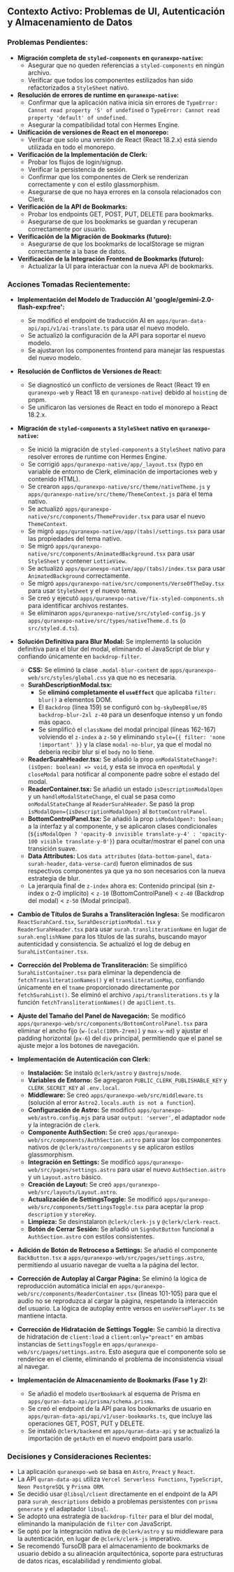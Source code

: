 ## Contexto Activo: Problemas de UI, Autenticación y Almacenamiento de Datos

### Problemas Pendientes:
- **Migración completa de `styled-components` en `quranexpo-native`:**
    - Asegurar que no queden referencias a `styled-components` en ningún archivo.
    - Verificar que todos los componentes estilizados han sido refactorizados a `StyleSheet` nativo.
- **Resolución de errores de runtime en `quranexpo-native`:**
    - Confirmar que la aplicación nativa inicia sin errores de `TypeError: Cannot read property 'S' of undefined` o `TypeError: Cannot read property 'default' of undefined`.
    - Asegurar la compatibilidad total con Hermes Engine.
- **Unificación de versiones de React en el monorepo:**
    - Verificar que solo una versión de React (React 18.2.x) está siendo utilizada en todo el monorepo.
- **Verificación de la Implementación de Clerk:**
    - Probar los flujos de login/signup.
    - Verificar la persistencia de sesión.
    - Confirmar que los componentes de Clerk se renderizan correctamente y con el estilo glassmorphism.
    - Asegurarse de que no haya errores en la consola relacionados con Clerk.
- **Verificación de la API de Bookmarks:**
    - Probar los endpoints GET, POST, PUT, DELETE para bookmarks.
    - Asegurarse de que los bookmarks se guardan y recuperan correctamente por usuario.
- **Verificación de la Migración de Bookmarks (futuro):**
    - Asegurarse de que los bookmarks de localStorage se migran correctamente a la base de datos.
- **Verificación de la Integración Frontend de Bookmarks (futuro):**
    - Actualizar la UI para interactuar con la nueva API de bookmarks.

### Acciones Tomadas Recientemente:
- **Implementación del Modelo de Traducción AI 'google/gemini-2.0-flash-exp:free':**
    - Se modificó el endpoint de traducción AI en `apps/quran-data-api/api/v1/ai-translate.ts` para usar el nuevo modelo.
    - Se actualizó la configuración de la API para soportar el nuevo modelo.
    - Se ajustaron los componentes frontend para manejar las respuestas del nuevo modelo.

- **Resolución de Conflictos de Versiones de React:**
    - Se diagnosticó un conflicto de versiones de React (React 19 en `quranexpo-web` y React 18 en `quranexpo-native`) debido al `hoisting` de pnpm.
    - Se unificaron las versiones de React en todo el monorepo a React 18.2.x.
- **Migración de `styled-components` a `StyleSheet` nativo en `quranexpo-native`:**
    - Se inició la migración de `styled-components` a `StyleSheet` nativo para resolver errores de runtime con Hermes Engine.
    - Se corrigió `apps/quranexpo-native/app/_layout.tsx` (typo en variable de entorno de Clerk, eliminación de importaciones web y contenido HTML).
    - Se crearon `apps/quranexpo-native/src/theme/nativeTheme.js` y `apps/quranexpo-native/src/theme/ThemeContext.js` para el tema nativo.
    - Se actualizó `apps/quranexpo-native/src/components/ThemeProvider.tsx` para usar el nuevo `ThemeContext`.
    - Se migró `apps/quranexpo-native/app/(tabs)/settings.tsx` para usar las propiedades del tema nativo.
    - Se migró `apps/quranexpo-native/src/components/AnimatedBackground.tsx` para usar `StyleSheet` y contener `LottieView`.
    - Se actualizó `apps/quranexpo-native/app/(tabs)/index.tsx` para usar `AnimatedBackground` correctamente.
    - Se migró `apps/quranexpo-native/src/components/VerseOfTheDay.tsx` para usar `StyleSheet` y el nuevo tema.
    - Se creó y ejecutó `apps/quranexpo-native/fix-styled-components.sh` para identificar archivos restantes.
    - Se eliminaron `apps/quranexpo-native/src/styled-config.js` y `apps/quranexpo-native/src/types/nativeTheme.d.ts` (o `src/styled.d.ts`).
- **Solución Definitiva para Blur Modal:** Se implementó la solución definitiva para el blur del modal, eliminando el JavaScript de blur y confiando únicamente en `backdrop-filter`.
    - **CSS:** Se eliminó la clase `.modal-blur-content` de `apps/quranexpo-web/src/styles/global.css` ya que no es necesaria.
    - **SurahDescriptionModal.tsx:**
        - Se **eliminó completamente el `useEffect`** que aplicaba `filter: blur()` a elementos DOM.
        - El `Backdrop` (línea 159) se configuró con `bg-skyDeepBlue/85 backdrop-blur-2xl z-40` para un desenfoque intenso y un fondo más opaco.
        - Se simplificó el `className` del modal principal (líneas 162-167) volviendo el `z-index` a `z-50` y eliminando `style={{ filter: 'none !important' }}` y la clase `modal-no-blur`, ya que el modal no debería recibir blur si el `body` no lo tiene.
    - **ReaderSurahHeader.tsx:** Se añadió la prop `onModalStateChange?: (isOpen: boolean) => void`, y esta se invoca en `openModal` y `closeModal` para notificar al componente padre sobre el estado del modal.
    - **ReaderContainer.tsx:** Se añadió un estado `isDescriptionModalOpen` y un `handleModalStateChange`, el cual se pasa como `onModalStateChange` al `ReaderSurahHeader`. Se pasó la prop `isModalOpen={isDescriptionModalOpen}` al `BottomControlPanel`.
    - **BottomControlPanel.tsx:** Se añadió la prop `isModalOpen?: boolean;` a la interfaz y al componente, y se aplicaron clases condicionales (`${isModalOpen ? 'opacity-0 invisible translate-y-4' : 'opacity-100 visible translate-y-0'}`) para ocultar/mostrar el panel con una transición suave.
    - **Data Attributes:** Los `data attributes` (`data-bottom-panel`, `data-surah-header`, `data-verse-card`) fueron eliminados de sus respectivos componentes ya que ya no son necesarios con la nueva estrategia de blur.
    - La jerarquía final de `z-index` ahora es: Contenido principal (sin z-index o z-0 implícito) < `z-10` (BottomControlPanel) < `z-40` (Backdrop del modal) < `z-50` (Modal principal).
- **Cambio de Títulos de Surahs a Transliteración Inglesa:** Se modificaron `ReactSurahCard.tsx`, `SurahDescriptionModal.tsx` y `ReaderSurahHeader.tsx` para usar `surah.transliterationName` en lugar de `surah.englishName` para los títulos de las surahs, buscando mayor autenticidad y consistencia. Se actualizó el log de debug en `SurahListContainer.tsx`.
- **Corrección del Problema de Transliteración:** Se simplificó `SurahListContainer.tsx` para eliminar la dependencia de `fetchTransliterationNames()` y el `transliterationMap`, confiando únicamente en el `tname` proporcionado directamente por `fetchSurahList()`. Se eliminó el archivo `/api/transliterations.ts` y la función `fetchTransliterationNames()` de `apiClient.ts`.
- **Ajuste del Tamaño del Panel de Navegación:** Se modificó `apps/quranexpo-web/src/components/BottomControlPanel.tsx` para eliminar el ancho fijo (`w-[calc(100%-2rem)]` y `max-w-md`) y ajustar el padding horizontal (`px-6`) del `div` principal, permitiendo que el panel se ajuste mejor a los botones de navegación.
- **Implementación de Autenticación con Clerk:**
    - **Instalación:** Se instaló `@clerk/astro` y `@astrojs/node`.
    - **Variables de Entorno:** Se agregaron `PUBLIC_CLERK_PUBLISHABLE_KEY` y `CLERK_SECRET_KEY` al `.env.local`.
    - **Middleware:** Se creó `apps/quranexpo-web/src/middleware.ts` (solución al error `Astro2.locals.auth is not a function`).
    - **Configuración de Astro:** Se modificó `apps/quranexpo-web/astro.config.mjs` para usar `output: 'server'`, el adaptador `node` y la integración de `clerk`.
    - **Componente AuthSection:** Se creó `apps/quranexpo-web/src/components/AuthSection.astro` para usar los componentes nativos de `@clerk/astro/components` y se aplicaron estilos glassmorphism.
    - **Integración en Settings:** Se modificó `apps/quranexpo-web/src/pages/settings.astro` para usar el nuevo `AuthSection.astro` y un `Layout.astro` básico.
    - **Creación de Layout:** Se creó `apps/quranexpo-web/src/layouts/Layout.astro`.
    - **Actualización de SettingsToggle:** Se modificó `apps/quranexpo-web/src/components/SettingsToggle.tsx` para aceptar la prop `description` y `storeKey`.
    - **Limpieza:** Se desinstalaron `@clerk/clerk-js` y `@clerk/clerk-react`.
    - **Botón de Cerrar Sesión:** Se añadió un `SignOutButton` funcional a `AuthSection.astro` con estilos consistentes.
- **Adición de Botón de Retroceso a Settings:** Se añadió el componente `BackButton.tsx` a `apps/quranexpo-web/src/pages/settings.astro`, permitiendo al usuario navegar de vuelta a la página del lector.
- **Corrección de Autoplay al Cargar Página:** Se eliminó la lógica de reproducción automática inicial en `apps/quranexpo-web/src/components/ReaderContainer.tsx` (líneas 101-105) para que el audio no se reproduzca al cargar la página, respetando la interacción del usuario. La lógica de autoplay entre versos en `useVersePlayer.ts` se mantiene intacta.
- **Corrección de Hidratación de Settings Toggle:** Se cambió la directiva de hidratación de `client:load` a `client:only="preact"` en ambas instancias de `SettingsToggle` en `apps/quranexpo-web/src/pages/settings.astro`. Esto asegura que el componente solo se renderice en el cliente, eliminando el problema de inconsistencia visual al navegar.
- **Implementación de Almacenamiento de Bookmarks (Fase 1 y 2):**
    - Se añadió el modelo `UserBookmark` al esquema de Prisma en `apps/quran-data-api/prisma/schema.prisma`.
    - Se creó el endpoint de la API para los bookmarks de usuario en `apps/quran-data-api/api/v1/user-bookmarks.ts`, que incluye las operaciones GET, POST, PUT y DELETE.
    - Se instaló `@clerk/backend` en `apps/quran-data-api` y se actualizó la importación de `getAuth` en el nuevo endpoint para usarlo.

### Decisiones y Consideraciones Recientes:
- La aplicación `quranexpo-web` se basa en `Astro`, `Preact` y `React`.
- La API `quran-data-api` utiliza `Vercel Serverless Functions`, `TypeScript`, `Neon PostgreSQL` y `Prisma ORM`.
- Se decidió usar `@libsql/client` directamente en el endpoint de la API para `surah_descriptions` debido a problemas persistentes con `prisma generate` y el adaptador `libsql`.
- Se adoptó una estrategia de `backdrop-filter` para el blur del modal, eliminando la manipulación de `filter` con JavaScript.
- Se optó por la integración nativa de `@clerk/astro` y su middleware para la autenticación, en lugar de `@clerk/clerk-js` imperativo.
- Se recomendó TursoDB para el almacenamiento de bookmarks de usuario debido a su alineación arquitectónica, soporte para estructuras de datos ricas, escalabilidad y rendimiento global.
